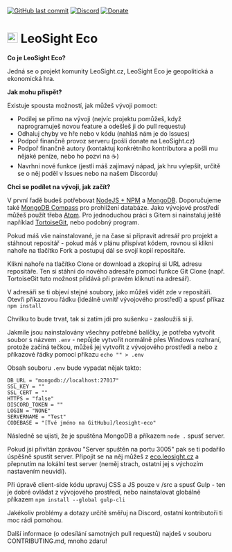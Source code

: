 [![GitHub last commit](https://img.shields.io/github/last-commit/LeoSight/leosight-eco.svg?style=flat)](https://github.com/LeoSight/leosight-eco/commits/master)
[![Discord](https://img.shields.io/discord/172025101963755520.svg?label=discord)](https://discord.gg/RJmtV3p)
[![Donate](https://img.shields.io/badge/$-support-12a0df.svg?style=flat)](https://leosight.cz/donate) 

<h1><img width="24" height="24" src="http://i.imgur.com/MnkSnOQ.png"> LeoSight Eco</h1>

**Co je LeoSight Eco?**

Jedná se o projekt komunity LeoSight.cz, LeoSight Eco je geopolitická a ekonomická hra.

**Jak mohu přispět?**

Existuje spousta možností, jak můžeš vývoji pomoct:
* Podílej se přímo na vývoji (nejvíc projektu pomůžeš, když naprogramuješ novou feature a odešleš ji do pull requestu)
* Odhaluj chyby ve hře nebo v kódu (nahlaš nám je do Issues)
* Podpoř finančně provoz serveru (pošli donate na LeoSight.cz)
* Podpoř finančně autory (kontaktuj konkrétního kontributora a pošli mu nějaké peníze, nebo ho pozvi na :coffee:)
* Navrhni nové funkce (jestli máš zajímavý nápad, jak hru vylepšit, určitě se o něj poděl v Issues nebo na našem Discordu)

**Chci se podílet na vývoji, jak začít?**

V první řadě budeš potřebovat [NodeJS + NPM](https://nodejs.org/en/) a [MongoDB](https://www.mongodb.com/download-center/community).
Doporučujeme také [MongoDB Compass](https://www.mongodb.com/download-center/compass) pro prohlížení databáze.
Jako vývojové prostředí můžeš použít třeba [Atom](https://atom.io/).
Pro jednoduchou práci s Gitem si nainstaluj ještě například [TortoiseGit](https://tortoisegit.org/), nebo podobný program.

Pokud máš vše nainstalované, je na čase si připravit adresář pro projekt a stáhnout repositář - pokud máš v plánu přispívat kódem, rovnou si klikni nahoře na tlačítko Fork a postupuj dál se svojí kopií repositáře.

Klikni nahoře na tlačítko Clone or download a zkopíruj si URL adresu repositáře.
Ten si stáhni do nového adresáře pomocí funkce Git Clone (např. TortoiseGit tuto možnost přidává při pravém kliknutí na adresář).

V adresáři se ti objeví stejné soubory, jako můžeš vidět zde v repositáři. Otevři příkazovou řádku (ideálně uvnitř vývojového prostředí) a spusť příkaz `npm install`

Chvilku to bude trvat, tak si zatím jdi pro sušenku - zasloužíš si ji.

Jakmile jsou nainstalovány všechny potřebné balíčky, je potřeba vytvořit soubor s názvem `.env` - nepůjde vytvořit normálně přes Windows rozhraní, protože začíná tečkou, můžeš jej vytvořit z vývojového prostředí a nebo z příkazové řádky pomocí příkazu `echo "" > .env`

Obsah souboru `.env` bude vypadat nějak takto:
```
DB_URL = "mongodb://localhost:27017"
SSL_KEY = ""
SSL_CERT = ""
HTTPS = "false"
DISCORD_TOKEN = ""
LOGIN = "NONE"
SERVERNAME = "Test"
CODEBASE = "[Tvé jméno na GitHubu]/leosight-eco"
```

Následně se ujisti, že je spuštěna MongoDB a příkazem `node .` spusť server.

Pokud jsi přivítán zprávou "Server spuštěn na portu 3005" pak se ti podařilo úspěšně spustit server. Připojit se na něj můžeš z [eco.leosight.cz](https://eco.leosight.cz) a přepnutím na lokální test server (neměj strach, ostatní jej s výchozím nastavením neuvidí).

Při úpravě client-side kódu upravuj CSS a JS pouze v /src a spusť Gulp - ten je dobré ovládat z vývojového prostředí, nebo nainstalovat globálně příkazem `npm install --global gulp-cli`

Jakékoliv problémy a dotazy určitě směřuj na Discord, ostatní kontributoři ti moc rádi pomohou.

Další informace (o odesílání samotných pull requestů) najdeš v souboru CONTRIBUTING.md, mnoho zdaru!